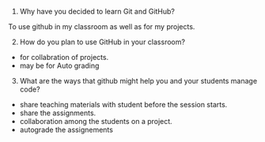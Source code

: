 1. Why have you decided to learn Git and GitHub?

To use github in my classroom as well as for my projects.

2. How do you plan to use GitHub in your classroom?

 - for collabration of projects.
 - may be for Auto grading
3. What are the ways that github might help you and your students manage code?

- share teaching materials with student before the session starts.
- share the assignments.
- collaboration among the students on a project.
- autograde the assignements 
